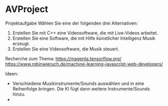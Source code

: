 # AVProject

Projektaufgabe
Wählen Sie eine der folgenden drei Alternativen:
1. Erstellen Sie mit C++ eine Videosoftware, die mit Live-Videos arbeitet.
2. Erstellen Sie eine Software, die mit Hilfe künstlicher Intelligenz Musik erzeugt.
3. Erstellen Sie eine Videosoftware, die Musik steuert.


Recherche zum Thema:
https://magenta.tensorflow.org/
https://www.robinwieruch.de/machine-learning-javascript-web-developers/

Ideen:
- Verschiedene Musikinstrumente/Sounds auswählen und in eine Reihenfolge bringen. Die KI fügt dann weitere Instrumente/Sounds hinzu.
-
